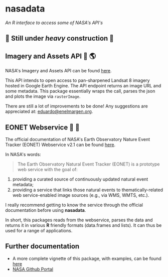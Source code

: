 # nasadata 

*An R interface to access some of NASA's API's*

## :construction: **Still under *heavy* construction** :construction:

## Imagery and Assets API :satellite: :earth_americas: 

NASA's Imagery and Assets API can be found [here](https://api.nasa.gov/api.html).

This API intends to open access to pan-sharpened Landsat 8 imagery hosted in Google Earth Engine. The API endpoint returns an image URL and some metadata. This package essentially wraps the call, parses the json and plots the image via `rasterImage`. 

There are still a lot of improvements to be done! Any suggestions are appreciated at: eduardo@enelmargen.org.


## EONET Webservice :pushpin: :rotating_light:

The official documentation of NASA's Earth Observatory Nature Event Tracker (EONET) Webservice v2.1 can be found [here](http://eonet.sci.gsfc.nasa.gov/docs/v2.1). 

In NASA's words: 
> The Earth Observatory Natural Event Tracker (EONET) is a prototype web service with the goal of:
  1. providing a curated source of continuously updated natural event metadata;
  2. providing a service that links those natural events to thematically-related web service-enabled image sources (e.g., via WMS, WMTS, etc.).

I really recommend getting to know the service through the official documentation before using **nasadata**. 

In short, this packages reads from the webservice, parses the data and returns it in various **R** friendly formats (data.frames and lists). It can thus be used for a range of applications. 

## Further documentation

* A more complete vignette of this package, with examples, can be found [here](http://enelmargen.org/nasadata/)
* [NASA Github Portal](https://github.com/nasa)
